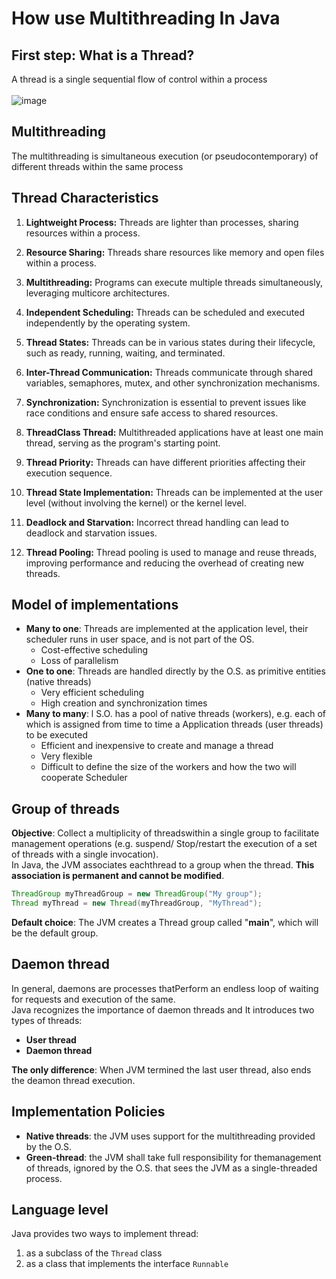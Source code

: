 # How use Multithreading In Java
## First step: What is a Thread?
A thread is a single sequential flow of control within a process<br><br>
![image](https://github.com/PellegrinoPiccolo/MultithreadingInJava/assets/152791429/385b7cea-5636-4c35-aa01-c4dc7a5ed045)
<br>
## Multithreading
The multithreading is simultaneous execution (or pseudocontemporary) of different threads within the same process 
## Thread Characteristics
1. **Lightweight Process:** Threads are lighter than processes, sharing resources within a process.

2. **Resource Sharing:** Threads share resources like memory and open files within a process.

3. **Multithreading:** Programs can execute multiple threads simultaneously, leveraging multicore architectures.

4. **Independent Scheduling:** Threads can be scheduled and executed independently by the operating system.

5. **Thread States:** Threads can be in various states during their lifecycle, such as ready, running, waiting, and terminated.

6. **Inter-Thread Communication:** Threads communicate through shared variables, semaphores, mutex, and other synchronization mechanisms.

7. **Synchronization:** Synchronization is essential to prevent issues like race conditions and ensure safe access to shared resources.

8. **ThreadClass Thread:** Multithreaded applications have at least one main thread, serving as the program's starting point.

9. **Thread Priority:** Threads can have different priorities affecting their execution sequence.

10. **Thread State Implementation:** Threads can be implemented at the user level (without involving the kernel) or the kernel level.

11. **Deadlock and Starvation:** Incorrect thread handling can lead to deadlock and starvation issues.

12. **Thread Pooling:** Thread pooling is used to manage and reuse threads, improving performance and reducing the overhead of creating new threads.

## Model of implementations
- **Many to one**: Threads are implemented at the application level, their scheduler runs in user space, and is not part of the OS.
  - Cost-effective scheduling
  - Loss of parallelism
- **One to one**: Threads are handled directly by the O.S. as primitive entities (native threads)
  - Very efficient scheduling
  - High creation and synchronization times
- **Many to many**: l S.O. has a pool of native threads (workers), e.g. each of which is assigned from time to time a Application threads (user threads) to be executed
  - Efficient and inexpensive to create and manage a thread
  - Very flexible
  - Difficult to define the size of the workers and how the two will cooperate Scheduler
## Group of threads
**Objective**: Collect a multiplicity of threadswithin a single group to facilitate management operations (e.g. suspend/ Stop/restart the execution of a set of threads with a single invocation).<br>
In Java, the JVM associates eachthread to a group when the thread. **This association is permanent and cannot be modified**.
```JAVA
ThreadGroup myThreadGroup = new ThreadGroup("My group");
Thread myThread = new Thread(myThreadGroup, "MyThread");
```
**Default choice**: The JVM creates a Thread group called "**main**", which will be the default group.
## Daemon thread
In general, daemons are processes thatPerform an endless loop of waiting for requests and execution of the same.<br>
Java recognizes the importance of daemon threads and It introduces two types of threads:
- **User thread**
- **Daemon thread**

**The only difference**: When JVM termined the last user thread, also ends the deamon thread execution.<br>
## Implementation Policies
- **Native threads**: the JVM uses support for the multithreading provided by the O.S.
- **Green-thread**: the JVM shall take full responsibility for themanagement of threads, ignored by the O.S. that sees the JVM as a single-threaded process.
## Language level
Java provides two ways to implement thread:
1. as a subclass of the `Thread` class
2. as a class that implements the interface `Runnable`
